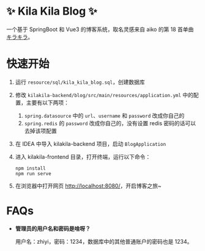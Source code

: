 # ✨ Kila Kila Blog ✨
一个基于 SpringBoot 和 Vue3 的博客系统，取名灵感来自 aiko 的第 18 首单曲 [キラキラ](https://www.youtube.com/watch?v=S0bXDRY1DGM)。

# 快速开始
1. 运行 `resource/sql/kila_kila_blog.sql`，创建数据库
2. 修改 `kilakila-backend/blog/src/main/resources/application.yml` 中的配置，主要有以下两项：
   1. `spring.datasource` 中的 `url`、`username` 和 `password` 改成你自己的
   2. `spring.redis` 的 `password` 改成你自己的，没有设置 redis 密码的话可以去掉该项配置

3. 在 IDEA 中导入 kilakila-backend 项目，启动 `BlogApplication`
4. 进入 kilakila-frontend 目录，打开终端，运行以下命令：
   ```shell
   npm install
   npm run serve
   ```
5. 在浏览器中打开网页 [http://localhost:8080/](http://localhost:8080/)，开启博客之旅~

# FAQs
* **管理员的用户名和密码是啥呀？**

    用户名：zhiyi，密码：1234，数据库中的其他普通账户的密码也是 1234。